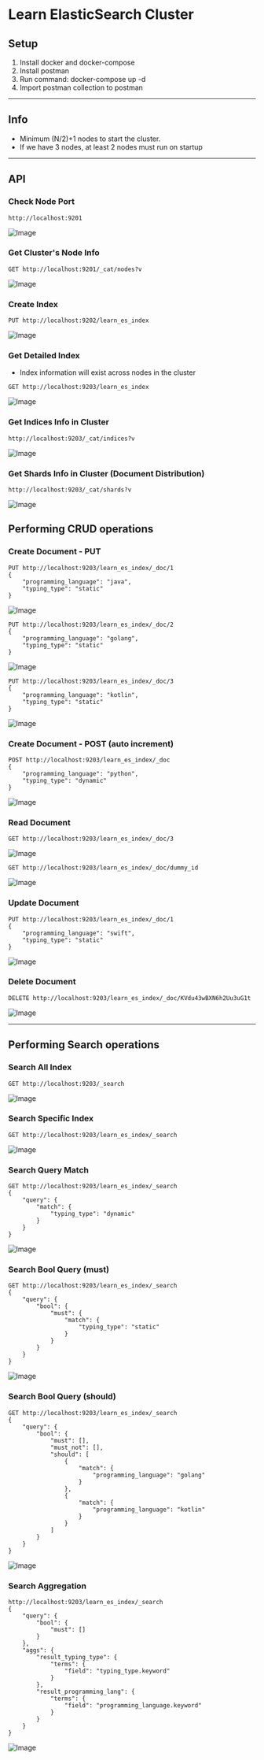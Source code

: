 # Learn ElasticSearch Cluster

## Setup
1. Install docker and docker-compose
2. Install postman
3. Run command: docker-compose up -d
4. Import postman collection to postman

---

## Info
- Minimum (N/2)+1 nodes to start the cluster.
- If we have 3 nodes, at least 2 nodes must run on startup

---

## API

### Check Node Port
```
http://localhost:9201
```
![Image](/images/escluster-default_port.png)


### Get Cluster's Node Info
```
GET http://localhost:9201/_cat/nodes?v
```
![Image](/images/escluster-get_node_info.png)

### Create Index
```
PUT http://localhost:9202/learn_es_index
```
![Image](/images/escluster-create_index.png)

### Get Detailed Index
- Index information will exist across nodes in the cluster
```
GET http://localhost:9203/learn_es_index
```
![Image](/images/escluster-get_detail_index.png)

### Get Indices Info in Cluster
```
http://localhost:9203/_cat/indices?v
```
![Image](/images/escluster-get_indices_info_in_cluster.png)

### Get Shards Info in Cluster (Document Distribution)
```
http://localhost:9203/_cat/shards?v
```
![Image](/images/escluster-shards_info_in_cluster.png)


## Performing CRUD operations
### Create Document - PUT
```
PUT http://localhost:9203/learn_es_index/_doc/1
{
    "programming_language": "java",
    "typing_type": "static"
}
```
![Image](/images/escluster-create_doc_put.png)

```
PUT http://localhost:9203/learn_es_index/_doc/2
{
    "programming_language": "golang",
    "typing_type": "static"
}
```
![Image](/images/escluster-create_doc_put_2.png)

```
PUT http://localhost:9203/learn_es_index/_doc/3
{
    "programming_language": "kotlin",
    "typing_type": "static"
}
```
![Image](/images/escluster-create_doc_put_3.png)


### Create Document - POST (auto increment)
```
POST http://localhost:9203/learn_es_index/_doc
{
    "programming_language": "python",
    "typing_type": "dynamic"
}
```
![Image](/images/escluster-create_doc_post.png)

### Read Document
```
GET http://localhost:9203/learn_es_index/_doc/3
```
![Image](/images/escluster-get_doc_3.png)

```
GET http://localhost:9203/learn_es_index/_doc/dummy_id 
```
![Image](/images/escluster-get_doc_not_found.png)


### Update Document
```
PUT http://localhost:9203/learn_es_index/_doc/1
{
    "programming_language": "swift",
    "typing_type": "static"
}
```
![Image](/images/escluster-update_doc.png)

### Delete Document
```
DELETE http://localhost:9203/learn_es_index/_doc/KVdu43wBXN6h2Uu3uG1t
```
![Image](/images/escluster-delete_doc.png)

---

## Performing Search operations
### Search All Index
```
GET http://localhost:9203/_search
```
![Image](/images/escluster-search_all_index.png)

### Search Specific Index
```
GET http://localhost:9203/learn_es_index/_search
```
![Image](/images/escluster-search_specific_index.png)

### Search Query Match
```
GET http://localhost:9203/learn_es_index/_search
{
    "query": {
        "match": {
            "typing_type": "dynamic"
        }
    }
}
```
![Image](/images/escluster-search_query_match.png)

### Search Bool Query (must)
```
GET http://localhost:9203/learn_es_index/_search
{
    "query": {
        "bool": {
            "must": {
                "match": {
                    "typing_type": "static"
                }
            }
        }
    }
}
```
![Image](/images/escluster-search_bool_query.png)

### Search Bool Query (should)
```
GET http://localhost:9203/learn_es_index/_search
{
    "query": {
        "bool": {
            "must": [],
            "must_not": [],
            "should": [
                {
                    "match": {
                        "programming_language": "golang"
                    }
                },
                {
                    "match": {
                        "programming_language": "kotlin"
                    }
                }
            ]
        }
    }
}
```
![Image](/images/escluster-search_bool_must.png)

### Search Aggregation
```
http://localhost:9203/learn_es_index/_search
{
    "query": {
        "bool": {
            "must": []
        }
    },
    "aggs": {
        "result_typing_type": {
            "terms": {
                "field": "typing_type.keyword"
            }
        },
        "result_programming_lang": {
            "terms": {
                "field": "programming_language.keyword"
            }
        }
    }
}
```
![Image](/images/escluster-search_aggregation.png)
